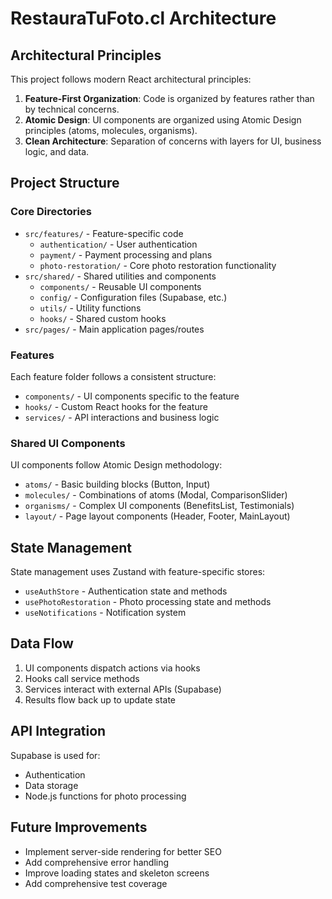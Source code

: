 # RestauraTuFoto.cl Architecture

## Architectural Principles

This project follows modern React architectural principles:

1. **Feature-First Organization**: Code is organized by features rather than by technical concerns.
2. **Atomic Design**: UI components are organized using Atomic Design principles (atoms, molecules, organisms).
3. **Clean Architecture**: Separation of concerns with layers for UI, business logic, and data.

## Project Structure

### Core Directories

- `src/features/` - Feature-specific code
  - `authentication/` - User authentication
  - `payment/` - Payment processing and plans
  - `photo-restoration/` - Core photo restoration functionality
- `src/shared/` - Shared utilities and components
  - `components/` - Reusable UI components
  - `config/` - Configuration files (Supabase, etc.)
  - `utils/` - Utility functions
  - `hooks/` - Shared custom hooks
- `src/pages/` - Main application pages/routes

### Features

Each feature folder follows a consistent structure:

- `components/` - UI components specific to the feature
- `hooks/` - Custom React hooks for the feature
- `services/` - API interactions and business logic

### Shared UI Components

UI components follow Atomic Design methodology:

- `atoms/` - Basic building blocks (Button, Input)
- `molecules/` - Combinations of atoms (Modal, ComparisonSlider)
- `organisms/` - Complex UI components (BenefitsList, Testimonials)
- `layout/` - Page layout components (Header, Footer, MainLayout)

## State Management

State management uses Zustand with feature-specific stores:

- `useAuthStore` - Authentication state and methods
- `usePhotoRestoration` - Photo processing state and methods
- `useNotifications` - Notification system

## Data Flow

1. UI components dispatch actions via hooks
2. Hooks call service methods
3. Services interact with external APIs (Supabase)
4. Results flow back up to update state

## API Integration

Supabase is used for:
- Authentication
- Data storage
- Node.js functions for photo processing

## Future Improvements

- Implement server-side rendering for better SEO
- Add comprehensive error handling
- Improve loading states and skeleton screens
- Add comprehensive test coverage
